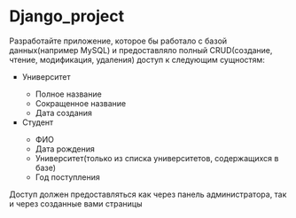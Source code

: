 # Django_project
Разработайте приложение, которое бы работало с базой данных(например MySQL) и предоставляло полный CRUD(создание, чтение, модификация, удаления) доступ к следующим сущностям:

<ul type="square">
  <li>Университет</li>
    <ul>
      <li>Полное название</li>
      <li>Сокращенное название</li>
      <li>Дата создания</li>
    </ul>
  <li>Студент</li>
    <ul>
      <li>ФИО</li>
      <li>Дата рождения</li>
      <li>Университет(только из списка университетов, содержащихся в базе)</li>
      <li>Год поступления</li>
    </ul>
</ul>

Доступ должен предоставляться как через панель администратора, так и через созданные вами страницы  

